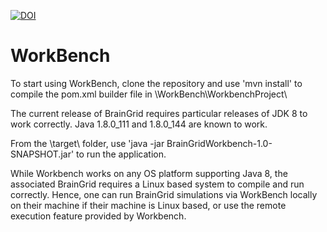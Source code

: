 [![DOI](https://zenodo.org/badge/153203160.svg)](https://zenodo.org/badge/latestdoi/153203160)

# WorkBench
To start using WorkBench, clone the repository and use 'mvn install' to compile the pom.xml builder file in  \WorkBench\WorkbenchProject\

The current release of BrainGrid requires particular releases of JDK 8 to work correctly. Java 1.8.0_111 and 1.8.0_144 are known to work.

From the \target\ folder, use 'java -jar BrainGridWorkbench-1.0-SNAPSHOT.jar' to run the application.

While Workbench works on any OS platform supporting Java 8, the associated BrainGrid requires a Linux based system to compile and run correctly.
Hence, one can run BrainGrid simulations via WorkBench locally on their machine if their machine is Linux based, or use 
the remote execution feature provided by Workbench.

